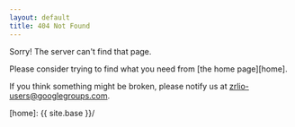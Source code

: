 ```yaml
---
layout: default
title: 404 Not Found
---
```

Sorry! The server can't find that page.

Please consider trying to find what you need from [the home page][home].

If you think something might be broken, please notify us at [zrlio-users@googlegroups.com](mailto:zrlio-users@googlegroups.com).

[home]: {{ site.base }}/
